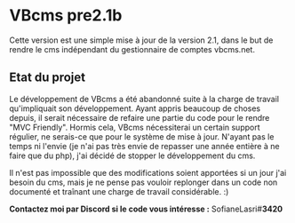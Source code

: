 # VBcms pre2.1b
Cette version est une simple mise à jour de la version 2.1, dans le but de rendre le cms indépendant du gestionnaire de comptes vbcms.net.

## Etat du projet
Le développement de VBcms a été abandonné suite à la charge de travail qu'impliquait son développement. Ayant appris beaucoup de choses depuis, il serait nécessaire de refaire une partie du code pour le rendre "MVC Friendly". 
Hormis cela, VBcms nécessiterai un certain support régulier, ne serais-ce que pour le système de mise à jour. N'ayant pas le temps ni l'envie (je n'ai pas très envie de repasser une année entière à ne faire que du php), j'ai décidé de stopper le développement du cms.

Il n'est pas impossible que des modifications soient apportées si un jour j'ai besoin du cms, mais je ne pense pas vouloir replonger dans un code non documenté et traînant une charge de travail considérable. :)

**Contactez moi par Discord si le code vous intéresse :** SofianeLasri#**3420**
